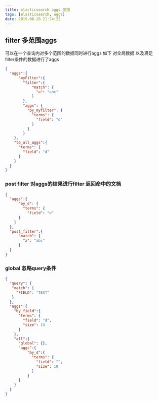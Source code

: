 ```yaml
---
title: elasticsearch aggs 范围
tags: [elasticsearch, aggs]
date: 2019-08-28 21:24:22
---
```

## filter 多范围aggs
可以在一个查询内对多个范围的数据同时进行aggs
如下 对全局数据 以及满足filter条件的数据进行了aggs
```json
{
  "aggs":{
      "myFilter":{
        "filter":{
            "match": {
              "a": "abc"
            }
        },
        "aggs": {
          "by_myfilter": {
            "terms": {
              "field": "d"
            }
          }
        }
    },
    "to_all_aggs":{
      "terms": {
        "field": "d"
      }
    }
  }
}
```

### post filter 对aggs的结果进行filter 返回命中的文档
```json
{
  "aggs":{
      "by_d": {
        "terms": {
          "field": "d"
      }
    }
  },
  "post_filter":{
      "match": {
        "a": "abc"
      }
  }
}
```

### global 忽略query条件
```json
{
  "query": {
   "match": {
     "FIELD": "TEXT"
   }
  },
  "aggs":{
    "by_field":{
      "terms": {
        "field": "d",
        "size": 10
      }
    },
    "all":{
      "global": {},
      "aggs":{
          "by_d":{
            "terms": {
              "field": "",
              "size": 10
            }
          }
      }
    }
  }
}
```
